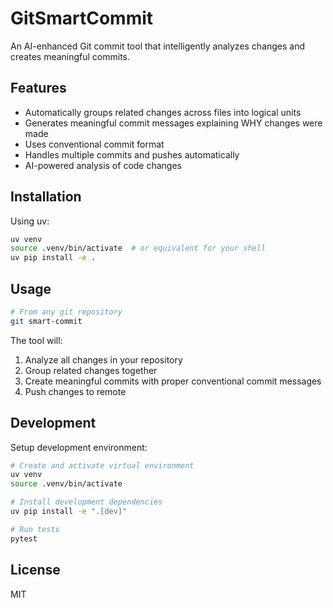 # GitSmartCommit

An AI-enhanced Git commit tool that intelligently analyzes changes and creates meaningful commits.

## Features

- Automatically groups related changes across files into logical units
- Generates meaningful commit messages explaining WHY changes were made
- Uses conventional commit format
- Handles multiple commits and pushes automatically
- AI-powered analysis of code changes

## Installation

Using uv:

```bash
uv venv
source .venv/bin/activate  # or equivalent for your shell
uv pip install -e .
```

## Usage

```bash
# From any git repository
git smart-commit
```

The tool will:
1. Analyze all changes in your repository
2. Group related changes together
3. Create meaningful commits with proper conventional commit messages
4. Push changes to remote

## Development

Setup development environment:

```bash
# Create and activate virtual environment
uv venv
source .venv/bin/activate

# Install development dependencies
uv pip install -e ".[dev]"

# Run tests
pytest
```

## License

MIT